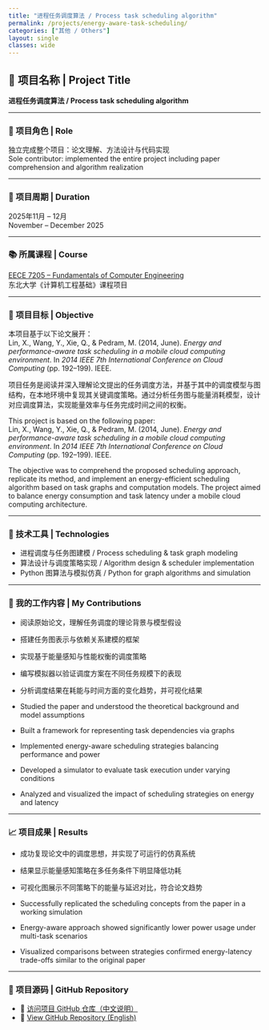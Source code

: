 ```yaml
---
title: "进程任务调度算法 / Process task scheduling algorithm"
permalink: /projects/energy-aware-task-scheduling/
categories: ["其他 / Others"]
layout: single
classes: wide
---
```

## 🧠 项目名称 | Project Title  
**进程任务调度算法 / Process task scheduling algorithm**

---

### 👤 项目角色 | Role  
独立完成整个项目：论文理解、方法设计与代码实现  
Sole contributor: implemented the entire project including paper comprehension and algorithm realization

---

### 📆 项目周期 | Duration  
2025年11月 – 12月  
November – December 2025

---

### 📚 所属课程 | Course  
[EECE 7205 – Fundamentals of Computer Engineering](/courses/fall-2025/)  
东北大学《计算机工程基础》课程项目

---

### 🎯 项目目标 | Objective  
本项目基于以下论文展开：  
Lin, X., Wang, Y., Xie, Q., & Pedram, M. (2014, June). *Energy and performance-aware task scheduling in a mobile cloud computing environment*. In *2014 IEEE 7th International Conference on Cloud Computing* (pp. 192–199). IEEE.  

项目任务是阅读并深入理解论文提出的任务调度方法，并基于其中的调度模型与图结构，在本地环境中复现其关键调度策略。通过分析任务图与能量消耗模型，设计对应调度算法，实现能量效率与任务完成时间之间的权衡。  

This project is based on the following paper:  
Lin, X., Wang, Y., Xie, Q., & Pedram, M. (2014, June). *Energy and performance-aware task scheduling in a mobile cloud computing environment*. In *2014 IEEE 7th International Conference on Cloud Computing* (pp. 192–199). IEEE.  

The objective was to comprehend the proposed scheduling approach, replicate its method, and implement an energy-efficient scheduling algorithm based on task graphs and computation models. The project aimed to balance energy consumption and task latency under a mobile cloud computing architecture.

---

### 🔧 技术工具 | Technologies  
- 进程调度与任务图建模 / Process scheduling & task graph modeling  
- 算法设计与调度策略实现 / Algorithm design & scheduler implementation  
- Python 图算法与模拟仿真 / Python for graph algorithms and simulation

---

### 🧠 我的工作内容 | My Contributions  
- 阅读原始论文，理解任务调度的理论背景与模型假设  
- 搭建任务图表示与依赖关系建模的框架  
- 实现基于能量感知与性能权衡的调度策略  
- 编写模拟器以验证调度方案在不同任务规模下的表现  
- 分析调度结果在耗能与时间方面的变化趋势，并可视化结果  

- Studied the paper and understood the theoretical background and model assumptions  
- Built a framework for representing task dependencies via graphs  
- Implemented energy-aware scheduling strategies balancing performance and power  
- Developed a simulator to evaluate task execution under varying conditions  
- Analyzed and visualized the impact of scheduling strategies on energy and latency

---

### 📈 项目成果 | Results  
- 成功复现论文中的调度思想，并实现了可运行的仿真系统  
- 结果显示能量感知策略在多任务条件下明显降低功耗  
- 可视化图展示不同策略下的能量与延迟对比，符合论文趋势  

- Successfully replicated the scheduling concepts from the paper in a working simulation  
- Energy-aware approach showed significantly lower power usage under multi-task scenarios  
- Visualized comparisons between strategies confirmed energy-latency trade-offs similar to the original paper

---

### 🔗 项目源码 | GitHub Repository  
- 🔗 [访问项目 GitHub 仓库（中文说明）](https://github.com/kermit0125/Class-Project-Energy-Aware-Task-Scheduling-in-Mobile-Cloud-Computing-)  
- 🔗 [View GitHub Repository (English)](https://github.com/kermit0125/Class-Project-Energy-Aware-Task-Scheduling-in-Mobile-Cloud-Computing-)
